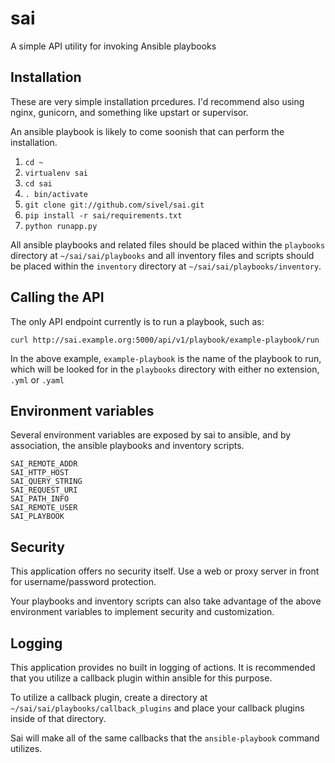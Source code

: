 # sai

A simple API utility for invoking Ansible playbooks

## Installation

These are very simple installation prcedures.  I'd recommend also using nginx, gunicorn, and something like upstart or supervisor.

An ansible playbook is likely to come soonish that can perform the installation.

1. `cd ~`
1. `virtualenv sai`
1. `cd sai`
1. `. bin/activate`
1. `git clone git://github.com/sivel/sai.git`
1. `pip install -r sai/requirements.txt`
1. `python runapp.py`

All ansible playbooks and related files should be placed within the `playbooks` directory at `~/sai/sai/playbooks` and all inventory files and scripts should be placed within the `inventory` directory at `~/sai/sai/playbooks/inventory`.

## Calling the API

The only API endpoint currently is to run a playbook, such as:

`curl http://sai.example.org:5000/api/v1/playbook/example-playbook/run`

In the above example, `example-playbook` is the name of the playbook to run, which will be looked for in the `playbooks` directory with either no extension, `.yml` or `.yaml`

## Environment variables

Several environment variables are exposed by sai to ansible, and by association, the ansible playbooks and inventory scripts.

```
SAI_REMOTE_ADDR
SAI_HTTP_HOST
SAI_QUERY_STRING
SAI_REQUEST_URI
SAI_PATH_INFO
SAI_REMOTE_USER
SAI_PLAYBOOK
```

## Security

This application offers no security itself.  Use a web or proxy server in front for username/password protection.

Your playbooks and inventory scripts can also take advantage of the above environment variables to implement security and customization.

## Logging

This application provides no built in logging of actions.  It is recommended that you utilize a callback plugin within ansible for this purpose.

To utilize a callback plugin, create a directory at `~/sai/sai/playbooks/callback_plugins` and place your callback plugins inside of that directory.

Sai will make all of the same callbacks that the `ansible-playbook` command utilizes.
